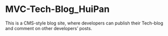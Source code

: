 # MVC-Tech-Blog_HuiPan
This is a CMS-style blog site, where developers can publish their Tech-blog and comment on other developers’ posts.
